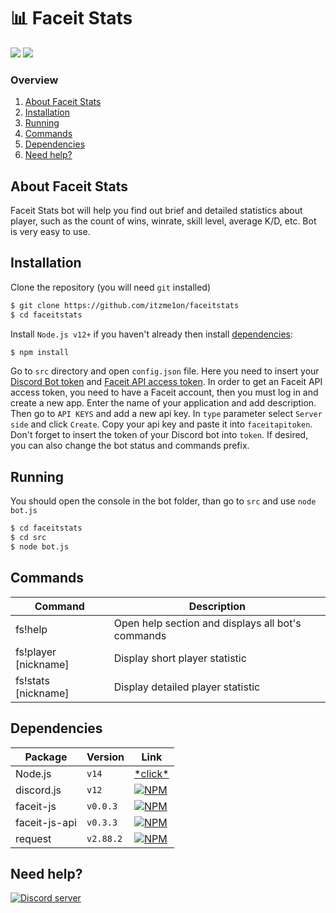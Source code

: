 # 📊 Faceit Stats
<a href="https://discord.com/api/oauth2/authorize?client_id=852565844529381397&permissions=2048&scope=bot"><img src="https://img.shields.io/static/v1?label=Invite%20Bot&message=Faceit%20Stats%232442&plastic&color=7289DA&logo=discord"></a>
<a href="https://discord.gg/zZXGdBncNk"><img src="https://img.shields.io/static/v1?label=Support&message=Server&plastic&color=7289DA&logo=discord"></a>

### Overview
1. [About Faceit Stats](https://github.com/itzme1on/faceitstats#about-faceit-stats)
2. [Installation](https://github.com/itzme1on/faceitstats#installation)
3. [Running](https://github.com/itzme1on/faceitstats#running)
4. [Commands](https://github.com/itzme1on/faceitstats#commands)
5. [Dependencies](https://github.com/itzme1on/faceitstats#dependencies)
6. [Need help?](https://github.com/itzme1on/faceitstats#need-help)

## About Faceit Stats 
Faceit Stats bot will help you find out brief and detailed statistics about player, such as the count of wins, winrate, skill level, average K/D, etc. Bot is very easy to use. 

## Installation
Clone the repository (you will need `git` installed)
```sh
$ git clone https://github.com/itzme1on/faceitstats
$ cd faceitstats
```
Install `Node.js v12+` if you haven't already then install [dependencies](https://github.com/itzme1on/faceitstats#dependencies):
```sh
$ npm install
```
Go to `src` directory and open `config.json` file. Here you need to insert your [Discord Bot token](https://discord.com/developers/applications) and [Faceit API access token](https://developers.faceit.com/dashboard). In order to get an Faceit API access token, you need to have a Faceit account, then you must log in and create a new app. Enter the name of your application and add description. Then go to `API KEYS` and add a new api key. In `type` parameter select `Server side` and click `Create`. Copy your api key and paste it into `faceitapitoken`. Don't forget to insert the token of your Discord bot into `token`. If desired, you can also change the bot status and commands prefix.

## Running
You should open the console in the bot folder, than go to `src` and use `node bot.js`
```sh
$ cd faceitstats
$ cd src
$ node bot.js
```

## Commands
Command | Description
------------ | -------------
fs!help | Open help section and displays all bot's commands
fs!player \[nickname\] | Display short player statistic
fs!stats \[nickname\] | Display detailed player statistic

## Dependencies
Package | Version | Link
------------ | ------------- | -------------
Node.js | `v14` | [\*click*](https://nodejs.org/en/)
discord.js | `v12` | [![NPM](https://nodei.co/npm/discord.js.png)](https://nodei.co/npm/discord.js/)
faceit-js | `v0.0.3` | [![NPM](https://nodei.co/npm/faceit-js.png)](https://nodei.co/npm/faceit-js/)
faceit-js-api | `v0.3.3` | [![NPM](https://nodei.co/npm/faceit-js-api.png)](https://nodei.co/npm/faceit-js-api/)
request | `v2.88.2` | [![NPM](https://nodei.co/npm/request.png)](https://nodei.co/npm/request/)

## Need help?
<p align="left">
  <a href="https://discord.gg/zZXGdBncNk"><img src="https://discord.com/api/guilds/780511323715928155/widget.png?style=banner2" alt="Discord server"></a>
</p>
